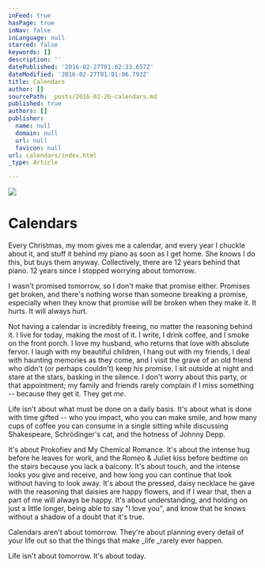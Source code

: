 ```yaml
---
inFeed: true
hasPage: true
inNav: false
inLanguage: null
starred: false
keywords: []
description: ''
datePublished: '2016-02-27T01:02:33.657Z'
dateModified: '2016-02-27T01:01:06.793Z'
title: Calendars
author: []
sourcePath: _posts/2016-02-26-calendars.md
published: true
authors: []
publisher:
  name: null
  domain: null
  url: null
  favicon: null
url: calendars/index.html
_type: Article

---
```

![](https://the-grid-user-content.s3-us-west-2.amazonaws.com/163a0153-4187-4979-9eb2-6a56a679473d.jpg)

# Calendars

Every Christmas, my mom gives me a calendar, and every year I chuckle about it, and stuff it behind my piano as soon as I get home. She knows I do this, but buys them anyway. Collectively, there are 12 years behind that piano. 12 years since I stopped worrying about tomorrow.

I wasn't promised tomorrow, so I don't make that promise either. Promises get broken, and there's nothing worse than someone breaking a promise, especially when they know that promise will be broken when they make it. It hurts. It will always hurt.

Not having a calendar is incredibly freeing, no matter the reasoning behind it. I live for today, making the most of it. I write, I drink coffee, and I smoke on the front porch. I love my husband, who returns that love with absolute fervor. I laugh with my beautiful children, I hang out with my friends, I deal with haunting memories as they come, and I visit the grave of an old friend who didn't (or perhaps couldn't) keep his promise. I sit outside at night and stare at the stars, basking in the silence. I don't worry about this party, or that appointment; my family and friends rarely complain if I miss something -- because they get it. They get _me_.

Life isn't about what must be done on a daily basis. It's about what is done with time gifted -- who you impact, who you can make smile, and how many cups of coffee you can consume in a single sitting while discussing Shakespeare, Schrödinger's cat, and the hotness of Johnny Depp.

It's about Prokofiev and My Chemical Romance. It's about the intense hug before he leaves for work, and the Romeo & Juliet kiss before bedtime on the stairs because you lack a balcony. It's about touch, and the intense looks you give and receive, and how long you can continue that look without having to look away. It's about the pressed, daisy necklace he gave with the reasoning that daisies are happy flowers, and if I wear that, then a part of me will always be happy. It's about understanding, and holding on just a little longer, being able to say "I love you", and know that he knows without a shadow of a doubt that it's true.

Calendars aren't about tomorrow. They're about planning every detail of your life out so that the things that make _life _rarely ever happen.

Life isn't about tomorrow. It's about today.